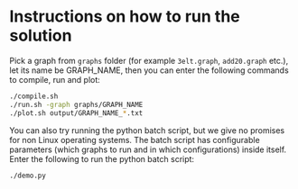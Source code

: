 # Instructions on how to run the solution

Pick a graph from `graphs` folder (for example `3elt.graph`, `add20.graph` etc.), let its name be GRAPH_NAME, then you can enter the following commands to compile, run and plot:

```sh
./compile.sh
./run.sh -graph graphs/GRAPH_NAME
./plot.sh output/GRAPH_NAME_*.txt
```

You can also try running the python batch script, but we give no promises for non Linux operating systems. The batch script has configurable parameters (which graphs to run and in which configurations) inside itself. Enter the following to run the python batch script:

```sh
./demo.py
```
